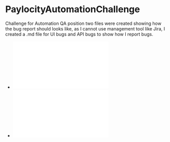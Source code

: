 # PaylocityAutomationChallenge
Challenge for Automation QA position
two files were created showing how the bug report should looks like, as I cannot use management tool like Jira, I created a .md file for UI bugs and API bugs to show how I report bugs.
- ![ApiBugReport](./evidences/Bug_Report_api.md)
- ![UIBugReport](./evidences/Bug_Report_ui.md)